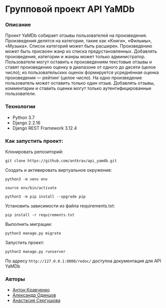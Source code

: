 # Групповой проект API YaMDb

### Описание
Проект YaMDb собирает отзывы пользователей на произведения. 
Произведения делятся на категории, такие как «Книги», «Фильмы», «Музыка».
Список категорий может быть расширен.
Произведению может быть присвоен жанр из списка предустановленных.
Добавлять произведения, категории и жанры может только администратор.
Пользователи могут оставить к произведениям текстовые отзывы и ставят произведению оценку в диапазоне от одного до десяти (целое число); из пользовательских оценок формируется усреднённая оценка произведения — рейтинг (целое число). На одно произведение пользователь может оставить только один отзыв.
Добавлять отзывы, комментарии и ставить оценки могут только аутентифицированные пользователи.

### Технологии
- Python 3.7
- Django 2.2.16
- Django REST Framework 3.12.4

### Как запустить проект:
Клонировать репозиторий:

```git clone https://github.com/antkrav/api_yamdb.git```

Cоздать и активировать виртуальное окружение:

```python3 -m venv env```

```source env/bin/activate```

```python3 -m pip install --upgrade pip```

Установить зависимости из файла requirements.txt:

```pip install -r requirements.txt```

Выполнить миграции:

```python3 manage.py migrate```

Запустить проект:

```python3 manage.py runserver```

По адресу ```http://127.0.0.1:8000/redoc/``` доступна документация для API YaMDb

### Авторы
- [Антон Кравченко](https://github.com/antkrav "Github page")
- [Александр Одинцов](https://github.com/ODIN-NN "Github page")
- [Анастасия Сергушова](https://github.com/AnastasiaSergushova "Github page")
